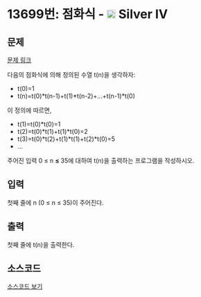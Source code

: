 # 13699번: 점화식 - <img src="https://static.solved.ac/tier_small/7.svg" style="height:20px" /> Silver IV

<!-- performance -->

<!-- 문제 제출 후 깃허브에 푸시를 했을 때 제출한 코드의 성능이 입력될 공간입니다.-->

<!-- end -->

## 문제

[문제 링크](https://boj.kr/13699)

<p>다음의 점화식에 의해 정의된 수열 t(n)을 생각하자:</p>

<ul>
<li>t(0)=1</li>
<li>t(n)=t(0)*t(n-1)+t(1)*t(n-2)+...+t(n-1)*t(0)</li>
</ul>

<p>이 정의에 따르면,</p>

<ul>
<li>t(1)=t(0)*t(0)=1</li>
<li>t(2)=t(0)*t(1)+t(1)*t(0)=2</li>
<li>t(3)=t(0)*t(2)+t(1)*t(1)+t(2)*t(0)=5</li>
<li>...</li>
</ul>

<p>주어진 입력 0 ≤ n&nbsp;<strong>≤&nbsp;</strong>35에 대하여 t(n)을 출력하는 프로그램을 작성하시오.</p>

## 입력

<p>첫째 줄에 n (0 ≤ n ≤ 35)이 주어진다.</p>

## 출력

<p>첫째 줄에 t(n)을 출력한다.</p>

## 소스코드

[소스코드 보기](점화식.cpp)